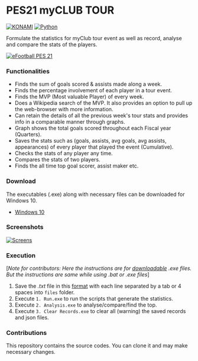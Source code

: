 # PES21 myCLUB TOUR  
[![KONAMI](https://i.ibb.co/w77z76H/konami.png)](https://www.konami.com)        [![Python](https://i.ibb.co/6s4pytt/python.png)](https://www.python.org/)

Formulate the statistics for myClub tour event as well as record, analyse and compare the stats of the players.

[![eFootball PES 21](https://i.ibb.co/RY8fWcP/pes21.jpg)](https://www.konami.com/wepes/mobile/en-us/)

### Functionalities
- Finds the sum of goals scored & assists made along a week.
- Finds the percentage involvement of each player in a tour event.
- Finds the MVP (Most valuable Player) of every week.
- Does a Wikipedia search of the MVP. It also provides an option to pull up the web-browser with more information.
- Can retain the details of all the previous week's tour stats and provides info in a comparable manner through graphs.
- Graph shows the total goals scored throughout each Fiscal year (Quarters).
- Saves the stats such as (goals, assists, avg goals, avg assists, appearances) of every player that played the event (Cumulative).
- Checks the stats of any player any time.
- Compares the stats of two players.
- Finds the all time top goal scorer, assist maker etc.

### Download
The executables (.exe) along with necessary files can be downloaded for Windows 10.
- [Windows 10](www.youtube.com)

### Screenshots
[![Screens](https://i.ibb.co/35xB1mT/screens-min.png)](https://i.ibb.co/GJTq4BR/screens.png)


### Execution
[_Note for contributors: Here the instructions are for [downloadable](#Download) .exe files. But the instructions are same while using .bat or .exe files_]

1. Save the *.txt* file in this [format](https://github.com/gokulmanohar/PES21-myCLUB-TOUR/tree/main/files) with each line separated by a tab or 4 spaces into `files` folder.
2. Execute `1. Run.exe` to run the scripts that generate the statistics.
3. Execute `2. Analysis.exe` to analyse/compare/find the top.
4. Execute `3. Clear Records.exe` to clear all (warning) the saved records and json files.

### Contributions
This repository contains the source codes. You can clone it and may make necessary changes.
